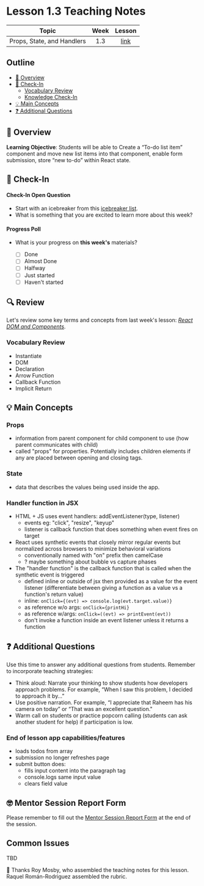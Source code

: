 # Lesson 1.3 Teaching Notes

| **Topic** | **Week** | **Lesson** |
| :---: | :---: | :---: |
| Props, State, and Handlers | 1.3 | [link](https://learn.codethedream.org/react-fundamentals-react-dom-and-components/) |

## Outline

- [:telescope: Overview](#telescope-overview)
- [:wave: Check-In](#wave-check-in)
  - [Vocabulary Review](#vocabulary-review)
  - [Knowledge Check-In](#knowledge-check-in)
- [:bulb: Main Concepts](#bulb-main-concepts)
- [:question: Additional Questions](#question-additional-questions)

## :telescope: Overview

**Learning Objective**: Students will be able to Create a “To-do list item” component and move new list items into that component,
enable form submission, store “new to-do” within React state.

## :wave: Check-In

#### Check-In Open Question

- Start with an icebreaker from this [icebreaker list](https://docs.google.com/document/d/1WbwKn8B5GfRueq7Zbw0zx_k15aqyIqIs23i_WHI-pPI/edit?usp=sharing).
- What is something that you are excited to learn more about this week?

#### Progress Poll

- What is your progress on **this week's** materials?

  - [ ] Done
  - [ ] Almost Done
  - [ ] Halfway
  - [ ] Just started
  - [ ] Haven't started

## :mag: Review

Let's review some key terms and concepts from last week's lesson: [*React DOM and Components*](https://learn.codethedream.org/react-fundamentals-react-dom-and-components/).

### Vocabulary Review

- Instantiate
- DOM
- Declaration
- Arrow Function
- Callback Function
- Implicit Return

## :bulb: Main Concepts

### Props

- information from parent component for child component to use (how parent communicates with child)
- called "props" for properties. Potentially includes children elements if any are placed between opening and closing tags.

### State

- data that describes the values being used inside the app.

### Handler function in JSX

- HTML + JS uses event handlers: addEventListener(type, listener)
  - events eg: "click", "resize", "keyup"
  - listener is callback function that does something when event fires on target
- React uses synthetic events that closely mirror regular events but normalized across browsers to minimize behavioral variations
  - conventionally named with "on" prefix then camelCase
  - ? maybe something about bubble vs capture phases
- The "handler function" is the callback function that is called when the synthetic event is triggered
  - defined inline or outside of jsx then provided as a value for the event listener (differentiate between giving a function as a value vs a function's return value)
  - inline: `onClick={(evt) => console.log(evt.target.value)}`
  - as reference w/o args: `onClick={printHi}`
  - as reference w/args: `onClick=((evt) => printEvent(evt))`
  - don't invoke a function inside an event listener unless it returns a function

## :question: Additional Questions

Use this time to answer any additional questions from students. Remember to incorporate teaching strategies:

- Think aloud: Narrate your thinking to show students how developers approach problems. For example, “When I saw this problem, I decided to approach it by…”
- Use positive narration. For example, “I appreciate that Raheem has his camera on today” or “That was an excellent question."
- Warm call on students or practice popcorn calling (students can ask another student for help) if participation is low.

### End of lesson app capabilities/features

- loads todos from array
- submission no longer refreshes page
- submit button does:
  - fills input content into the paragraph tag
  - console.logs same input value
  - clears field value

## :nerd_face: Mentor Session Report Form

Please remember to fill out the [Mentor Session Report Form](https://airtable.com/shrp0jjRtoMyTXRzh) at the end of the session.

## Common Issues

TBD

:crown: Thanks Roy Mosby, who assembled the teaching notes for this lesson. Raquel Román-Rodriguez assembled the rubric.
